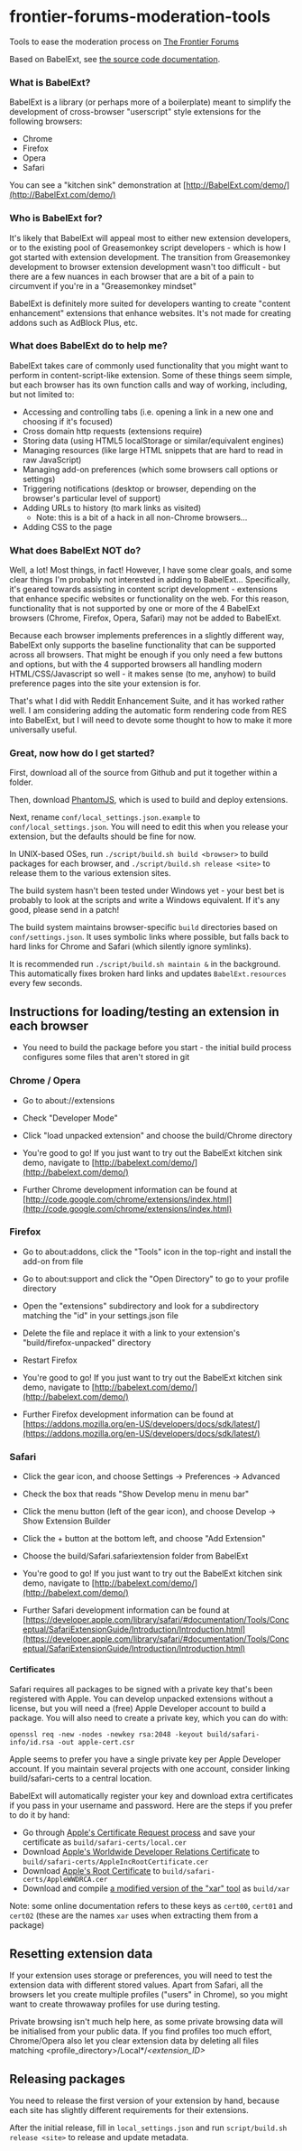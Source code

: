 frontier-forums-moderation-tools
================================

Tools to ease the moderation process on [The Frontier Forums](http://forums.frontier.co.uk/)

Based on BabelExt, see [the source code documentation](http://andrew-sayers--frontier-forums.github.io/frontier-forums-moderation-tools/).

### What is BabelExt? ###

BabelExt is a library (or perhaps more of a boilerplate) meant to simplify the
development of cross-browser "userscript" style extensions for the following browsers:

- Chrome
- Firefox
- Opera
- Safari

You can see a "kitchen sink" demonstration at [http://BabelExt.com/demo/](http://BabelExt.com/demo/)

### Who is BabelExt for? ###

It's likely that BabelExt will appeal most to either new extension developers, or
to the existing pool of Greasemonkey script developers - which is how I got started
with extension development.  The transition from Greasemonkey development to browser
extension development wasn't too difficult - but there are a few nuances in each
browser that are a bit of a pain to circumvent if you're in a "Greasemonkey mindset"

BabelExt is definitely more suited for developers wanting to create "content enhancement"
extensions that enhance websites.  It's not made for creating addons such as AdBlock Plus, etc.

### What does BabelExt do to help me? ###

BabelExt takes care of commonly used functionality that you might want to perform
in content-script-like extension.  Some of these things seem simple, but each browser
has its own function calls and way of working, including, but not limited to:

- Accessing and controlling tabs (i.e. opening a link in a new one and choosing if it's focused)
- Cross domain http requests (extensions require)
- Storing data (using HTML5 localStorage or similar/equivalent engines)
- Managing resources (like large HTML snippets that are hard to read in raw JavaScript)
- Managing add-on preferences (which some browsers call options or settings)
- Triggering notifications (desktop or browser, depending on the browser's particular level of support)
- Adding URLs to history (to mark links as visited)
	- Note: this is a bit of a hack in all non-Chrome browsers...
- Adding CSS to the page

### What does BabelExt NOT do? ###

Well, a lot! Most things, in fact! However, I have some clear goals, and some clear
things I'm probably not interested in adding to BabelExt... Specifically, it's geared
towards assisting in content script development - extensions that enhance specific
websites or functionality on the web.  For this reason, functionality that is not supported
by one or more of the 4 BabelExt browsers (Chrome, Firefox, Opera, Safari) may not be added
to BabelExt.

Because each browser implements preferences in a slightly different way, BabelExt only supports
the baseline functionality that can be supported across all browsers.  That might be enough if
you only need a few buttons and options, but with the 4 supported browsers all handling modern
HTML/CSS/Javascript so well - it makes sense (to me, anyhow) to build preference pages into the
site your extension is for.

That's what I did with Reddit Enhancement Suite, and it has worked rather well. I am considering
adding the automatic form rendering code from RES into BabelExt, but I will need to devote some
thought to how to make it more universally useful.

### Great, now how do I get started? ###

First, download all of the source from Github and put it together within a folder.

Then, download [PhantomJS](http://phantomjs.org), which is used to build and deploy extensions.

Next, rename `conf/local_settings.json.example` to `conf/local_settings.json`.  You will need
to edit this when you release your extension, but the defaults should be fine for now.

In UNIX-based OSes, run `./script/build.sh build <browser>` to build packages for each browser,
and `./script/build.sh release <site>` to release them to the various extension sites.

The build system hasn't been tested under Windows yet - your best bet is probably to look at
the scripts and write a Windows equivalent.  If it's any good, please send in a patch!

The build system maintains browser-specific `build` directories based on `conf/settings.json`.
It uses symbolic links where possible, but falls back to hard links for Chrome and Safari
(which silently ignore symlinks).

It is recommended run `./script/build.sh maintain &` in the background.
This automatically fixes broken hard links and updates `BabelExt.resources` every few seconds.

## Instructions for loading/testing an extension in each browser ##

- You need to build the package before you start - the initial build
  process configures some files that aren't stored in git

### Chrome / Opera ###

- Go to about://extensions

- Check "Developer Mode"

- Click "load unpacked extension" and choose the build/Chrome directory

- You're good to go! If you just want to try out the BabelExt kitchen sink demo, navigate to [http://babelext.com/demo/](http://babelext.com/demo/)

- Further Chrome development information can be found at [http://code.google.com/chrome/extensions/index.html](http://code.google.com/chrome/extensions/index.html)

### Firefox ###

- Go to about:addons, click the "Tools" icon in the top-right and install the add-on from file

- Go to about:support and click the "Open Directory" to go to your profile directory

- Open the "extensions" subdirectory and look for a subdirectory matching the "id" in your settings.json file

- Delete the file and replace it with a link to your extension's "build/firefox-unpacked" directory

- Restart Firefox

- You're good to go! If you just want to try out the BabelExt kitchen sink demo, navigate to [http://babelext.com/demo/](http://babelext.com/demo/)

- Further Firefox development information can be found at [https://addons.mozilla.org/en-US/developers/docs/sdk/latest/](https://addons.mozilla.org/en-US/developers/docs/sdk/latest/)

### Safari ###

- Click the gear icon, and choose Settings -> Preferences -> Advanced

- Check the box that reads "Show Develop menu in menu bar"

- Click the menu button (left of the gear icon), and choose Develop -> Show Extension Builder

- Click the + button at the bottom left, and choose "Add Extension"

- Choose the build/Safari.safariextension folder from BabelExt

- You're good to go! If you just want to try out the BabelExt kitchen sink demo, navigate to [http://babelext.com/demo/](http://babelext.com/demo/)

- Further Safari development information can be found at [https://developer.apple.com/library/safari/#documentation/Tools/Conceptual/SafariExtensionGuide/Introduction/Introduction.html](https://developer.apple.com/library/safari/#documentation/Tools/Conceptual/SafariExtensionGuide/Introduction/Introduction.html)

#### Certificates ####

Safari requires all packages to be signed with a private key that's been registered with Apple.
You can develop unpacked extensions without a license, but you will need a (free) Apple Developer
account to build a package.  You will also need to create a private key, which you can do with:

    openssl req -new -nodes -newkey rsa:2048 -keyout build/safari-info/id.rsa -out apple-cert.csr

Apple seems to prefer you have a single private key per Apple Developer account.
If you maintain several projects with one account, consider linking build/safari-certs to a central location.

BabelExt will automatically register your key and download extra certificates if you pass in your
username and password.  Here are the steps if you prefer to do it by hand:

- Go through [Apple's Certificate Request process](https://developer.apple.com/account/safari/certificate/certificateRequest.action) and save your certificate as `build/safari-certs/local.cer`
- Download [Apple's Worldwide Developer Relations Certificate](https://developer.apple.com/certificationauthority/AppleWWDRCA.) to `build/safari-certs/AppleIncRootCertificate.cer`
- Download [Apple's Root Certificate](https://www.apple.com/appleca/AppleIncRootCertificate.cer) to `build/safari-certs/AppleWWDRCA.cer`
- Download and compile [a modified version of the "xar" tool](http://mackyle.github.io/xar/) as `build/xar`

Note: some online documentation refers to these keys as `cert00`, `cert01` and `cert02`
(these are the names `xar` uses when extracting them from a package)

## Resetting extension data ##

If your extension uses storage or preferences, you will need to test the extension data with
different stored values.  Apart from Safari, all the browsers let you create multiple
profiles ("users" in Chrome), so you might want to create throwaway profiles for use during
testing.

Private browsing isn't much help here, as some private browsing data will be initialised from
your public data.  If you find profiles too much effort, Chrome/Opera also let you clear
extension data by deleting all files matching <profile_directory>/Local*/*<extension_ID>*

## Releasing packages ##

You need to release the first version of your extension by hand, because each site has slightly
different requirements for their extensions.

After the initial release, fill in `local_settings.json` and run `script/build.sh release <site>`
to release and update metadata.
